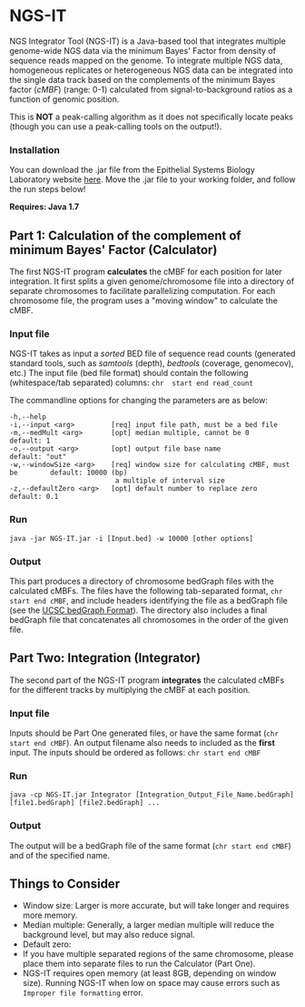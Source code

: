# NGS-IT
NGS Integrator Tool (NGS-IT) is a Java-based tool that integrates multiple genome-wide NGS data via the minimum Bayes' Factor 
from density of sequence reads mapped on the genome. To integrate multiple NGS data, homogeneous replicates or 
heterogeneous NGS data can be integrated into the single data track based on the complements of the minimum Bayes factor (*cMBF*)
(range: 0-1) calculated from signal-to-background ratios as a function of genomic position.

This is **NOT** a peak-calling algorithm as it does not specifically locate peaks 
(though you can use a peak-calling tools on the output!).

### Installation
You can download the .jar file from the Epithelial Systems Biology Laboratory website [here](https://esbl.nhlbi.nih.gov/Bioinformatic%20Tools.htm). Move the .jar file to your working folder, and follow the run steps below!

**Requires: Java 1.7**


## Part 1: Calculation of the complement of minimum Bayes' Factor (Calculator)
The first NGS-IT program **calculates** the cMBF for each position for later integration. 
It first splits a given genome/chromosome file into a directory of separate chromosomes to facilitate parallelizing computation. 
For each chromosome file, the program uses a "moving window" to calculate the cMBF.

### Input file
NGS-IT takes as input a *sorted* BED file of sequence read counts (generated standard tools, such as *samtools* (depth), 
*bedtools* (coverage, genomecov), etc.)
The input file (bed file format) should contain the following (whitespace/tab separated) columns:
`chr  start end read_count`

The commandline options for changing the parameters are as below:
```
-h,--help
-i,--input <arg>         [req] input file path, must be a bed file
-m,--medMult <arg>       [opt] median multiple, cannot be 0                     default: 1
-o,--output <arg>        [opt] output file base name                            default: "out"
-w,--windowSize <arg>    [req] window size for calculating cMBF, must be        default: 10000 (bp)
                          a multiple of interval size
-z,--defaultZero <arg>   [opt] default number to replace zero                   default: 0.1
```

### Run
`java -jar NGS-IT.jar -i [Input.bed] -w 10000 [other options]`

### Output
This part produces a directory of chromosome bedGraph files with the calculated cMBFs.
The files have the following tab-separated format, `chr start end cMBF`, and include headers identifying the file as a bedGraph file 
(see the [UCSC bedGraph Format](https://genome.ucsc.edu/goldenpath/help/bedgraph.html)).
The directory also includes a final bedGraph file that concatenates all chromosomes in the order of the given file.



## Part Two: Integration (Integrator)
The second part of the NGS-IT program **integrates** the calculated cMBFs for the different tracks 
by multiplying the cMBF at each position.

### Input file
Inputs should be Part One generated files, or have the same format (`chr start end cMBF`).
An output filename also needs to included as the **first** input.
The inputs should be ordered as follows:
`chr start end cMBF`

### Run
`java -cp NGS-IT.jar Integrator [Integration_Output_File_Name.bedGraph] [file1.bedGraph] [file2.bedGraph] ...`

### Output
The output will be a bedGraph file of the same format (`chr start end cMBF`) and of the specified name.



## Things to Consider
- Window size: Larger is more accurate, but will take longer and requires more memory.
- Median multiple: Generally, a larger median multiple will reduce the background level, but may also reduce signal.
- Default zero: 
- If you have multiple separated regions of the same chromosome, please place them into separate files to run the Calculator (Part One).
- NGS-IT requires open memory (at least 8GB, depending on window size). Running NGS-IT when low on space may cause errors such as `Improper file formatting` error.
